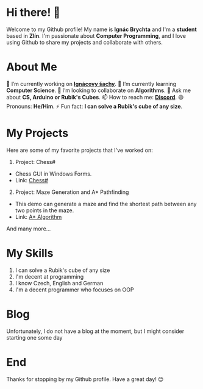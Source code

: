 # Hi there! 👋
Welcome to my Github profile! My name is **Ignác Brychta** and I'm a **student** based in **Zlín**. I'm passionate about **Computer Programming**, and I love using Github to share my projects and collaborate with others.

# About Me
🔭 I’m currently working on **[Ignácovy šachy][winformschess]**.
🌱 I’m currently learning **Computer Science**.
👯 I’m looking to collaborate on **Algorithms**.
💬 Ask me about **CS, Arduino or Rubik's Cubes**.
📫 How to reach me: **[Discord][discord-link]**.
😄 Pronouns: **He/Him**.
⚡ Fun fact: **I can solve a Rubik's cube of any size**.

# My Projects
Here are some of my favorite projects that I've worked on:

1. Project: Chess#
- Chess GUI in Windows Forms.
- Link: [Chess#](https://github.com/IgnacBrychta/WindowsFormsChess)
2. Project: Maze Generation and A* Pathfinding
 - This demo can generate a maze and find the shortest path between any two points in the maze.
 - Link: [A* Algorithm](https://github.com/IgnacBrychta/AStar-Algorithm-and-Recursive-Backtracking-Demo)
  
 And many more...

# My Skills
1. I can solve a Rubik's cube of any size
2. I'm decent at programming
3. I know Czech, English and German
4. I'm a decent programmer who focuses on OOP
# Blog
Unfortunately, I do not have a blog at the moment, but I might consider starting one some day

# End
Thanks for stopping by my Github profile. Have a great day! 😊

[winformschess]: https://github.com/IgnacBrychta/WindowsFormsChess
[discord-link]: https://discord.gg/P4gfCYParq
